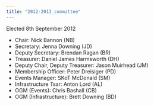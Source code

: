 ```yaml
---
title: "2012-2013_committee"
---
```

Elected 8th September 2012

-    Chair: Nick Bannon (NB)
-    Secretary: Jenna Downing (JD)
-    Deputy Secretary: Brendan Ragan (BR)
-    Treasurer: Daniel James Harmsworth (DH)
-    Deputy Chair, Deputy Treasurer: Jason Muirhead (JM)
-    Membership Officer: Peter Dreisiger (PD)
-    Events Manager: SKoT McDonald (SM)
-    Infrastructure Tsar: Anton Lord (AL)
-    OGM (Events): Chris Bashall (CB)
-    OGM (Infrastructure): Brett Downing (BD)
